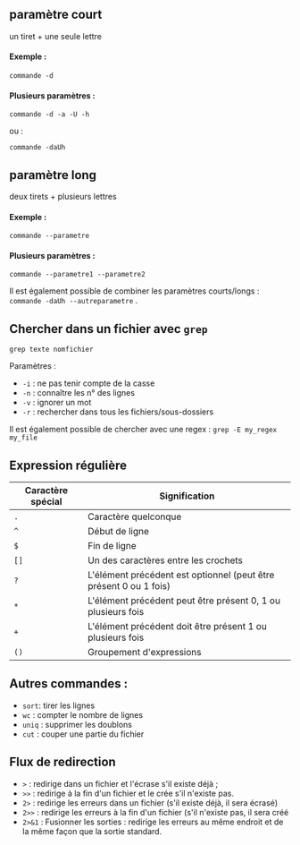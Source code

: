## paramètre court

un tiret + une seule lettre 

#### Exemple :
`commande -d`

#### Plusieurs paramètres : 
`commande -d -a -U -h`

ou :

`commande -daUh`


## paramètre long 

deux tirets + plusieurs lettres

#### Exemple :
`commande --parametre`

#### Plusieurs paramètres :
`commande --parametre1 --parametre2`


Il est également possible de combiner les paramètres courts/longs : `commande -daUh --autreparametre` .


## Chercher dans un fichier avec `grep`

`grep texte nomfichier`

Paramètres :
   - `-i` : ne pas tenir compte de la casse
   - `-n` : connaître les n° des lignes
   - `-v` : ignorer un mot
   - `-r` : rechercher dans tous les fichiers/sous-dossiers

Il est également possible de chercher avec une regex : `grep -E my_regex my_file`

## Expression régulière

|Caractère spécial|Signification
|---|---
`.`|Caractère quelconque
`^`|Début de ligne
`$`|Fin de ligne
`[]`|Un des caractères entre les crochets
`?`|L'élément précédent est optionnel (peut être présent 0 ou 1 fois)
`*`|L'élément précédent peut être présent 0, 1 ou plusieurs fois
`+`|L'élément précédent doit être présent 1 ou plusieurs fois
`()`|Groupement d'expressions


## Autres commandes :
   - `sort`: tirer les lignes
   - `wc` : compter le nombre de lignes
   - `uniq` : supprimer les doublons
   - `cut` : couper une partie du fichier

## Flux de redirection
- `>` : redirige dans un fichier et l'écrase s'il existe déjà ;
- `>>` : redirige à la fin d'un fichier et le crée s'il n'existe pas.
- `2>` : redirige les erreurs dans un fichier (s'il existe déjà, il sera écrasé)
- `2>>` : redirige les erreurs à la fin d'un fichier (s'il n'existe pas, il sera créé
- `2>&1` : Fusionner les sorties : redirige les erreurs au même endroit et de la même façon que la sortie standard.
